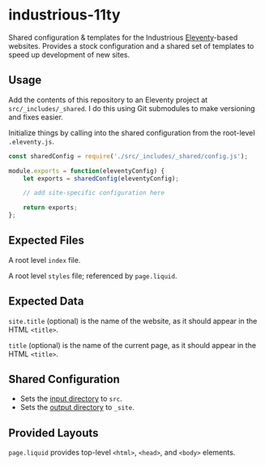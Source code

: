# industrious-11ty

Shared configuration &amp; templates for the Industrious [Eleventy](https://www.11ty.dev/)-based websites. Provides a stock configuration and a shared set of templates to speed up development of new sites.

## Usage

Add the contents of this repository to an Eleventy project at `src/_includes/_shared`. I do this using Git submodules to make versioning and fixes easier.

Initialize things by calling into the shared configuration from the root-level `.eleventy.js`.

```js
const sharedConfig = require('./src/_includes/_shared/config.js');

module.exports = function(eleventyConfig) {
	let exports = sharedConfig(eleventyConfig);

	// add site-specific configuration here

	return exports;
};
```

## Expected Files

A root level `index` file.

A root level `styles` file; referenced by `page.liquid`.

## Expected Data

`site.title` (optional) is the name of the website, as it should appear in the HTML `<title>`.

`title` (optional) is the name of the current page, as it should appear in the HTML `<title>`.

## Shared Configuration

- Sets the [input directory](https://www.11ty.dev/docs/config/#input-directory) to `src`.
- Sets the [output directory](https://www.11ty.dev/docs/config/#output-directory) to `_site`.

## Provided Layouts

`page.liquid` provides top-level `<html>`, `<head>`, and `<body>` elements.
